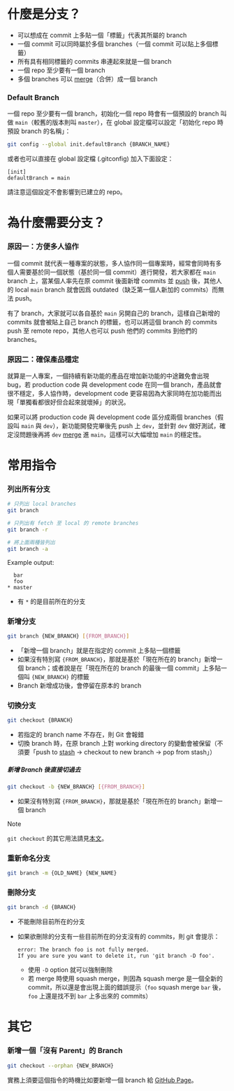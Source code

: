 # 什麼是分支？

- 可以想成在 commit 上多貼一個「標籤」代表其所屬的 branch
- 一個 commit 可以同時屬於多個 branches（一個 commit 可以貼上多個標籤）
- 所有具有相同標籤的 commits 串連起來就是一個 branch
- 一個 repo 至少要有一個 branch
- 多個 branches 可以 [merge](</Tools/Git/merge.md>)（合併）成一個 branch

### Default Branch

一個 repo 至少要有一個 branch，初始化一個 repo 時會有一個預設的 branch 叫做 `main`（較舊的版本則叫 `master`），在 global 設定檔可以設定「初始化 repo 時預設 branch 的名稱」：

```bash
git config --global init.defaultBranch {BRANCH_NAME}
```

或者也可以直接在 global 設定檔 (.gitconfig) 加入下面設定：

```properties
[init]
defaultBranch = main
```

請注意這個設定不會影響到已建立的 repo。

# 為什麼需要分支？

### 原因一：方便多人協作

一個 commit 就代表一種專案的狀態，多人協作同一個專案時，經常會同時有多個人需要基於同一個狀態（基於同一個 commit）進行開發，若大家都在 `main` branch 上，當某個人率先在原 commit 後面新增 commits 並 [push](</Tools/Git/push、fetch、pull.md#`git push`>) 後，其他人的 local `main` branch 就會因爲 outdated（缺乏第一個人新加的 commits）而無法 push。

有了 branch，大家就可以各自基於 `main` 另開自己的 branch，這樣自己新增的 commits 就會被貼上自己 branch 的標籤，也可以將這個 branch 的 commits push 至 remote repo，其他人也可以 push 他們的 commits 到他們的 branches。

### 原因二：確保產品穩定

就算是一人專案，一個持續有新功能的產品在增加新功能的中途難免會出現 bug，若 production code 與 development code 在同一個 branch，產品就會很不穩定，多人協作時，development code 更容易因為大家同時在加功能而出現「單獨看都很好但合起來就壞掉」的狀況。

如果可以將 production code 與 development code 區分成兩個 branches（假設叫 `main` 與 `dev`），新功能開發完畢後先 push 上 `dev`，並針對 `dev` 做好測試，確定沒問題後再將 `dev` [merge](</Tools/Git/merge.md>) 進 `main`，這樣可以大幅增加 `main` 的穩定性。

# 常用指令

### 列出所有分支

```bash
# 只列出 local branches
git branch

# 只列出有 fetch 至 local 的 remote branches
git branch -r

# 將上面兩種皆列出
git branch -a
```

Example output:

```plantext
  bar
  foo
* master
```

- 有 `*` 的是目前所在的分支

### 新增分支

```bash
git branch {NEW_BRANCH} [{FROM_BRANCH}]
```

- 「新增一個 branch」就是在指定的 commit 上多貼一個標籤
- 如果沒有特別寫 `{FROM_BRANCH}`，那就是基於「現在所在的 branch」新增一個 branch；或者說是在「現在所在的 branch 的最後一個 commit」上多貼一個叫 `{NEW_BRANCH}` 的標籤
- Branch 新增成功後，會停留在原本的 branch

### 切換分支

```bash
git checkout {BRANCH}
```

- 若指定的 branch name 不存在，則 Git 會報錯
- 切換 branch 時，在原 branch 上對 working directory 的變動會被保留（不須要「push to [stash](</Tools/Git/stash.md>) → checkout to new branch → pop from stash」）

##### 新增 Branch 後直接切過去

```bash
git checkout -b {NEW_BRANCH} [{FROM_BRANCH}]
```

- 如果沒有特別寫 `{FROM_BRANCH}`，那就是基於「現在所在的 branch」新增一個 branch

>[!Note]
>`git checkout` 的其它用法請見[本文](</Tools/Git/checkout、switch、restore.canvas>)。

### 重新命名分支

```bash
git branch -m {OLD_NAME} {NEW_NAME}
```

### 刪除分支

```bash
git branch -d {BRANCH}
```

- 不能刪除目前所在的分支
- 如果欲刪除的分支有一些目前所在的分支沒有的 commits，則 git 會提示：

    ```plaintext
    error: The branch foo is not fully merged.
    If you are sure you want to delete it, run 'git branch -D foo'.
    ```

    - 使用 `-D` option 就可以強制刪除
    - 若 merge 時使用 squash merge，則因為 squash merge 是一個全新的 commit，所以還是會出現上面的錯誤提示（`foo` squash merge `bar` 後，`foo` 上還是找不到 `bar` 上多出來的 commits）

# 其它

### 新增一個「沒有 Parent」的 Branch

```bash
git checkout --orphan {NEW_BRANCH}
```

實務上須要這個指令的時機比如要新增一個 branch 給 [GitHub Page](</Tools/Git/GitHub/GitHub Page.md>)。
